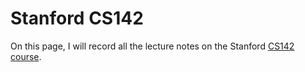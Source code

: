 # Stanford CS142

On this page, I will record all the lecture notes on the Stanford [CS142 course](https://web.stanford.edu/class/cs142/).